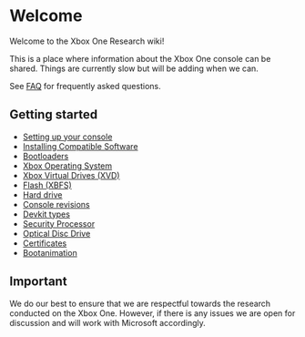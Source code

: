 <!-- TITLE: Home -->
<!-- SUBTITLE: Welcome to this wiki! -->

# Welcome
Welcome to the Xbox One Research wiki\!

This is a place where information about the Xbox One console can be
shared. Things are currently slow but will be adding when we can.

See [FAQ](faq) for frequently asked questions.

## Getting started

  - [Setting up your console](setup-dev-mode)
  - [Installing Compatible Software](installing-compatible_software)
  - [Bootloaders](bootloaders)
  - [Xbox Operating System](xbox-operating-system)
  - [Xbox Virtual Drives (XVD)](xbox-virtual-drive)
  - [Flash (XBFS)](xbox-boot-file-system)
  - [Hard drive](harddrive)
  - [Console revisions](console-revisions)
  - [Devkit types](devkit-types)
  - [Security Processor](security-processor)
  - [Optical Disc Drive](optical-disc-drive)
  - [Certificates](certificates)
  - [Bootanimation](bootanimation)

## Important

We do our best to ensure that we are respectful towards the research
conducted on the Xbox One. However, if there is any issues we are open
for discussion and will work with Microsoft accordingly.